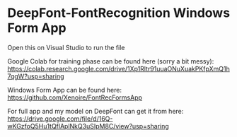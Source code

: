 # DeepFont-FontRecognition Windows Form App
Open this on Visual Studio to run the file

Google Colab for training phase can be found here (sorry a bit messy):
https://colab.research.google.com/drive/1Xp1Rltr91uuaONuXuakPKfpXmQ1h7qgW?usp=sharing

Windows Form App can be found here:
https://github.com/Xenoire/FontRecFormsApp

For full app and my model on DeepFont can get it from here:
https://drive.google.com/file/d/16Q-wKGzfoQ5Hu1tQflAplNkQ3uSIpM8C/view?usp=sharing
